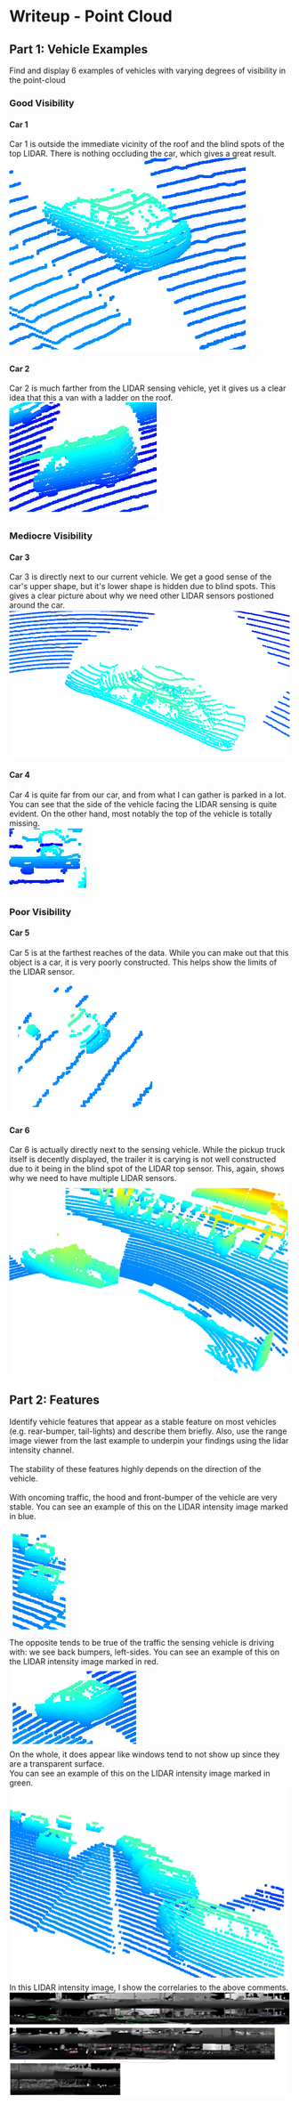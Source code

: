 # Writeup - Point Cloud
## Part 1: Vehicle Examples
Find and display 6 examples of vehicles with varying degrees of visibility in the point-cloud
<br>
### Good Visibility
#### Car 1
Car 1 is outside the immediate vicinity of the roof and the blind spots of the top LIDAR. There is nothing occluding the car, which gives a great result. <br>
![Car Great 1](img/report_car_great_1.png?raw=true)
<br>
#### Car 2
Car 2 is much farther from the LIDAR sensing vehicle, yet it gives us a clear idea that this a van with a ladder on the roof. <br>
![Car Great 2](img/report_car_great_2.png?raw=true)
<br>
### Mediocre Visibility
#### Car 3 
Car 3 is directly next to our current vehicle. We get a good sense of the car's upper shape, but it's lower shape is hidden due to blind spots. This gives a clear picture about why we need other LIDAR sensors postioned around the car. <br>
![Car Ok 1](img/report_car_ok_1.png?raw=true)
<br>
#### Car 4
Car 4 is quite far from our car, and from what I can gather is parked in a lot. You can see that the side of the vehicle facing the LIDAR sensing is quite evident. On the other hand, most notably the top of the vehicle is totally missing. <br>
![Car Ok 2](img/report_car_ok_2.png?raw=true)
<br>
### Poor Visibility
#### Car 5
Car 5 is at the farthest reaches of the data. While you can make out that this object is a car, it is very poorly constructed. This helps show the limits of the LIDAR sensor. <br>
![Car Bad 1](img/report_car_bad_1.png?raw=true)
<br>
#### Car 6
Car 6 is actually directly next to the sensing vehicle. While the pickup truck itself is decently displayed, the trailer it is carying is not well constructed due to it being in the blind spot of the LIDAR top sensor. This, again, shows why we need to have multiple LIDAR sensors. <br>
![Car Bad 2](img/report_car_bad_2.png?raw=true)
<br>
## Part 2: Features
Identify vehicle features that appear as a stable feature on most vehicles (e.g. rear-bumper, tail-lights) and describe them briefly. Also, use the range image viewer from the last example to underpin your findings using the lidar intensity channel.<br>
<br>
The stability of these features highly depends on the direction of the vehicle. <br>
<br>
With oncoming traffic, the hood and front-bumper of the vehicle are very stable. You can see an example of this on the LIDAR intensity image marked in blue.<br>
![Oncoming Side](img/report_oncoming_side.png?raw=true)
<br>
The opposite tends to be true of the traffic the sensing vehicle is driving with: we see back bumpers, left-sides. You can see an example of this on the LIDAR intensity image marked in red.<br>
![Current Side](img/report_our_side.png?raw=true)
<br>
On the whole, it does appear like windows tend to not show up since they are a transparent surface. <br>
You can see an example of this on the LIDAR intensity image marked in green.<br>
![Windows](img/report_windows.png?raw=true)
<br>
In this LIDAR intensity image, I show the correlaries to the above comments.<br>
![Intensity](img/report_range_intensity.png?raw=true)
<br>
